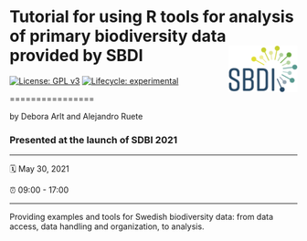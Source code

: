 # Tutorial for using R tools for analysis of primary biodiversity data provided by SBDI <img src="https://github.com/biodiversitydata-se/r-tools-tutorial/raw/main/sbdi-logo-orginal-large.png" align="right" width="120"/>

[![License: GPL
v3](https://img.shields.io/badge/License-GPLv3-blue.svg)](https://www.gnu.org/licenses/gpl-3.0)
[![Lifecycle:
experimental](https://img.shields.io/badge/lifecycle-maturing-blue.svg)](https://www.tidyverse.org/lifecycle/#maturing)

================  

by Debora Arlt and Alejandro Ruete

### Presented at the launch of SDBI 2021

-----

:spiral_calendar: May 30, 2021  

:alarm_clock:     09:00 - 17:00  

-----

Providing examples and tools for Swedish biodiversity data: from data access, data handling and organization, to analysis.

